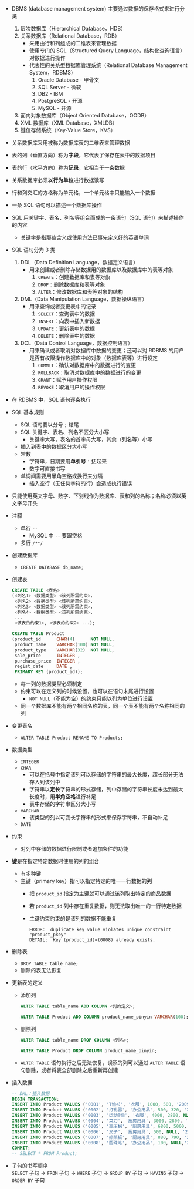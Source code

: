 - DBMS (database management system) 主要通过数据的保存格式来进行分类
    1. 层次数据库（Hierarchical Database，HDB）
    2. 关系数据库（Relational Database，RDB）
        - 采用由行和列组成的二维表来管理数据
        - 使用专门的 SQL（Structured Query Language，结构化查询语言）对数据进行操作
        - 代表性的关系型数据库管理系统（Relational Database Management System，RDBMS）
            1. Oracle Database - 甲骨文
            2. SQL Server - 微软
            3. DB2 - IBM
            4. PostgreSQL - 开源
            5. MySQL - 开源
    3. 面向对象数据库（Object Oriented Database，OODB）
    4. XML 数据库（XML Database，XMLDB）
    5. 键值存储系统（Key-Value Store，KVS）
- 关系数据库采用被称为数据库表的二维表来管理数据
- 表的列（垂直方向）称为**字段**，它代表了保存在表中的数据项目
- 表的行（水平方向）称为**记录**，它相当于一条数据
- 关系数据库必须**以行为单位**进行数据读写
- 行和列交汇的方格称为单元格，一个单元格中只能输入一个数据
- 一条 SQL 语句可以描述一个数据库操作
- SQL 用关键字、表名、列名等组合而成的一条语句（SQL 语句）来描述操作的内容
    - 关键字是指那些含义或使用方法已事先定义好的英语单词
- SQL 语句分为 3 类
    1. DDL（Data Definition Language，数据定义语言）
        - 用来创建或者删除存储数据用的数据库以及数据库中的表等对象
            1. `CREATE`：创建数据库和表等对象
            2. `DROP`：删除数据库和表等对象
            3. `ALTER`：修改数据库和表等对象的结构
    2. DML（Data Manipulation Language，数据操纵语言） 
        - 用来查询或者变更表中的记录
            1. `SELECT`：查询表中的数据
            2. `INSERT`：向表中插入新数据
            3. `UPDATE`：更新表中的数据
            4. `DELETE`：删除表中的数据
    3. DCL（Data Control Language，数据控制语言） 
        - 用来确认或者取消对数据库中数据的变更；还可以对 RDBMS 的用户是否有权限操作数据库中的对象（数据库表等）进行设定
            1. `COMMIT`：确认对数据库中的数据进行的变更
            2. `ROLLBACK`：取消对数据库中的数据进行的变更
            3. `GRANT`：赋予用户操作权限
            4. `REVOKE`：取消用户的操作权限
- 在 RDBMS 中，SQL 语句逐条执行
- SQL 基本规则
    - SQL 语句要以分号 `;` 结尾
    - SQL 关键字、表名、列名不区分大小写
        - 关键字大写，表名的首字母大写，其余（列名等）小写
    - 插入到表中的数据区分大小写
    - 常数
        - 字符串，日期要用**单引号** `'` 括起来
        - 数字可直接书写
    - 单词间需要用半角空格或换行来分隔
        - 插入空行（无任何字符的行）会造成执行错误
- 只能使用英文字母、数字、下划线作为数据库、表和列的名称；名称必须以英文字母开头
- 注释
    - 单行 `-- `
        - MySQL 中 `--` 要跟空格
    - 多行 `/**/`




- 创建数据库
    - `CREATE DATABASE db_name;`
- 创建表

    ```sql
    CREATE TABLE <表名>
    (<列名1> <数据类型> <该列所需约束>，
     <列名2> <数据类型> <该列所需约束>，
     <列名3> <数据类型> <该列所需约束>，
     <列名4> <数据类型> <该列所需约束>，
     ...
     <该表的约束1>, <该表的约束2> ...);

    CREATE TABLE Product
    (product_id      CHAR(4)      NOT NULL,
     product_name    VARCHAR(100) NOT NULL,
     product_type    VARCHAR(32)  NOT NULL,
     sale_price      INTEGER ,
     purchase_price  INTEGER ,
     regist_date     DATE ,
     PRIMARY KEY (product_id));
    ```

    - 每一列的数据类型必须制定
    - 约束可以在定义列的时候设置，也可以在语句末尾进行设置
        - `NOT NULL`（不能为空）的约束只能以列为单位进行设置
    - 同一个数据库不能有两个相同名称的表，同一个表不能有两个名称相同的列
- 变更表名
    - `ALTER TABLE Product RENAME TO Products;`
- 数据类型
    - `INTEGER`
    - `CHAR`
        - 可以在括号中指定该列可以存储的字符串的最大长度，超长部分无法存入到该列中
        - 字符串以**定长**字符串的形式存储，列中存储的字符串长度未达到最大长度时，用**半角空格**进行补足
        - 表中存储的字符串区分大小写
    - `VARCHAR`
        - 该类型的列以可变长字符串的形式来保存字符串，不自动补足
    - `DATE`
- 约束
    - 对列中存储的数据进行限制或者追加条件的功能
- **键**是在指定特定数据时使用的列的组合
    - 有多种键
    - 主键（primary key）指可以指定特定的唯一一行数据的**列**
        - 把 `product_id` 指定为主键就可以通过该列取出特定的商品数据
        - 若 `product_id` 列中存在重复数据，则无法取出唯一的一行特定数据
        - 主键约束约束的是该列的数据不能重复

            ```
            ERROR:  duplicate key value violates unique constraint "product_pkey"
            DETAIL:  Key (product_id)=(0008) already exists.
            ```
            
- 删除表
    - `DROP TABLE table_name;`
    - 删除的表无法恢复
- 更新表的定义
    - 添加列

        ```sql
        ALTER TABLE table_name ADD COLUMN <列的定义>;

        ALTER TABLE Product ADD COLUMN product_name_pinyin VARCHAR(100);
        ```

    - 删除列

        ```sql
        ALTER TABLE table_name DROP COLUMN <列名>;

        ALTER TABLE Product DROP COLUMN product_name_pinyin;
        ```

    - `ALTER TABLE` 语句执行之后无法恢复，误添的列可以通过 `ALTER TABLE` 语句删除，或者将表全部删除之后重新再创建
- 插入数据

    ```sql
    -- DML：插入数据
    BEGIN TRANSACTION;
    INSERT INTO Product VALUES ('0001', 'T恤衫', '衣服', 1000, 500, '2009-09-20');
    INSERT INTO Product VALUES ('0002', '打孔器', '办公用品', 500, 320, '2009-09-11');
    INSERT INTO Product VALUES ('0003', '运动T恤', '衣服', 4000, 2800, NULL);
    INSERT INTO Product VALUES ('0004', '菜刀', '厨房用具', 3000, 2800, '2009-09-20');
    INSERT INTO Product VALUES ('0005', '高压锅', '厨房用具', 6800, 5000, '2009-01-15');
    INSERT INTO Product VALUES ('0006', '叉子', '厨房用具', 500, NULL, '2009-09-20');
    INSERT INTO Product VALUES ('0007', '擦菜板', '厨房用具', 880, 790, '2008-04-28');
    INSERT INTO Product VALUES ('0008', '圆珠笔', '办公用品', 100, NULL,'2009-11-11');
    COMMIT;
    -- SELECT * FROM Product;
    ```

- 子句的书写顺序  
`SELECT` 子句 → `FROM` 子句 → `WHERE` 子句 → `GROUP BY` 子句 → `HAVING` 子句 → `ORDER BY` 子句